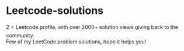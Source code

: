 # Leetcode-solutions
2 ⭐️ Leetcode profile, with over 2000+ solution views giving back to the community.
<br>
Few of my LeetCode problem solutions, hope it helps you!
